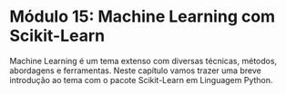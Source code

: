 # Módulo 15: Machine Learning com Scikit-Learn

Machine  Learning  é  um  tema  extenso  com  diversas  técnicas,  métodos,  abordagens  e ferramentas. Neste capítulo vamos trazer uma breve introdução ao tema com o  pacote Scikit-Learn em Linguagem Python.